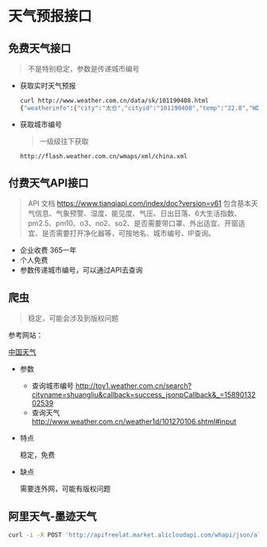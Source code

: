 # 天气预报接口

## 免费天气接口

> 不是特别稳定，参数是传递城市编号

* 获取实时天气预报

  ```bash
  curl http://www.weather.com.cn/data/sk/101190408.html
  {"weatherinfo":{"city":"太仓","cityid":"101190408","temp":"22.8","WD":"东风","WS":"小于3级","SD":"81%","AP":"1005.5hPa","njd":"暂无实况","WSE":"<3","time":"17:55","sm":"3.2","isRadar":"0","Radar":""}} 
  ```

* 获取城市编号

  > 一级级往下获取

  ```bash
  http://flash.weather.com.cn/wmaps/xml/china.xml
  ```

## 付费天气API接口

> API 文档 https://www.tianqiapi.com/index/doc?version=v61 包含基本天气信息、气象预警、湿度、能见度、气压、日出日落、6大生活指数、pm2.5、pm10、o3、no2、so2、是否需要带口罩、外出适宜、开窗适宜、是否需要打开净化器等，可按地名、城市编号、IP查询。

* 企业收费 365一年
* 个人免费
* 参数传递城市编号，可以通过API去查询

## 爬虫

> 稳定，可能会涉及到版权问题

参考网站：

[中国天气](http://www.weather.com.cn/forecast/) 

* 参数
  * 查询城市编号 http://toy1.weather.com.cn/search?cityname=shuangliu&callback=success_jsonpCallback&_=1589013202539
  * 查询天气 http://www.weather.com.cn/weather1d/101270106.shtml#input

* 特点

  稳定，免费

* 缺点

  需要连外网，可能有版权问题

## 阿里天气-墨迹天气

```bash
curl -i -X POST 'http://apifreelat.market.alicloudapi.com/whapi/json/aliweather/briefcondition'  -H 'Authorization:APPCODE 4130e00d1f0048e0ab9d013990cd0ba9' --data 'lat=39.91488908&lon=116.40387397'
```

